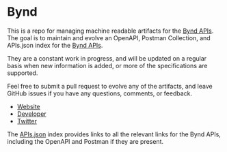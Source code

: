 # ByndThis is a repo for managing machine readable artifacts for the [Bynd APIs](http://byndlabs.com/). The goal is to maintain and evolve an OpenAPI, Postman Collection, and APIs.json index for the [Bynd APIs](http://byndlabs.com/).They are a constant work in progress, and will be updated on a regular basis when new information is added, or more of the specifications are supported.Feel free to submit a pull request to evolve any of the artifacts, and leave GitHub issues if you have any questions, comments, or feedback.- [Website](http://byndlabs.com/)- [Developer](http://byndlabs.com/)- [Twitter](https://twitter.com/byndlabs)The [APIs.json](https://github.com/api-evangelist/bynd/blob/master/apis.json) index provides links to all the relevant links for the Bynd APIs, including the OpenAPI and Postman if they are present.